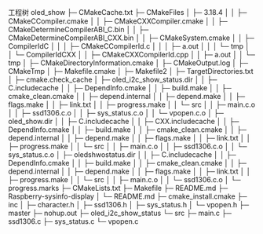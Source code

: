 工程树
oled_show
├─ CMakeCache.txt
├─ CMakeFiles
│  ├─ 3.18.4
│  │  ├─ CMakeCCompiler.cmake
│  │  ├─ CMakeCXXCompiler.cmake
│  │  ├─ CMakeDetermineCompilerABI_C.bin
│  │  ├─ CMakeDetermineCompilerABI_CXX.bin
│  │  ├─ CMakeSystem.cmake
│  │  ├─ CompilerIdC
│  │  │  ├─ CMakeCCompilerId.c
│  │  │  ├─ a.out
│  │  │  └─ tmp
│  │  └─ CompilerIdCXX
│  │     ├─ CMakeCXXCompilerId.cpp
│  │     ├─ a.out
│  │     └─ tmp
│  ├─ CMakeDirectoryInformation.cmake
│  ├─ CMakeOutput.log
│  ├─ CMakeTmp
│  ├─ Makefile.cmake
│  ├─ Makefile2
│  ├─ TargetDirectories.txt
│  ├─ cmake.check_cache
│  ├─ oled_i2c_show_status.dir
│  │  ├─ C.includecache
│  │  ├─ DependInfo.cmake
│  │  ├─ build.make
│  │  ├─ cmake_clean.cmake
│  │  ├─ depend.internal
│  │  ├─ depend.make
│  │  ├─ flags.make
│  │  ├─ link.txt
│  │  ├─ progress.make
│  │  └─ src
│  │     ├─ main.c.o
│  │     ├─ ssd1306.c.o
│  │     ├─ sys_status.c.o
│  │     └─ vpopen.c.o
│  ├─ oled_show.dir
│  │  ├─ C.includecache
│  │  ├─ CXX.includecache
│  │  ├─ DependInfo.cmake
│  │  ├─ build.make
│  │  ├─ cmake_clean.cmake
│  │  ├─ depend.internal
│  │  ├─ depend.make
│  │  ├─ flags.make
│  │  ├─ link.txt
│  │  ├─ progress.make
│  │  └─ src
│  │     ├─ main.c.o
│  │     ├─ ssd1306.c.o
│  │     └─ sys_status.c.o
│  ├─ oledshwostatus.dir
│  │  ├─ C.includecache
│  │  ├─ DependInfo.cmake
│  │  ├─ build.make
│  │  ├─ cmake_clean.cmake
│  │  ├─ depend.internal
│  │  ├─ depend.make
│  │  ├─ flags.make
│  │  ├─ link.txt
│  │  ├─ progress.make
│  │  └─ src
│  │     ├─ main.c.o
│  │     └─ ssd1306.c.o
│  └─ progress.marks
├─ CMakeLists.txt
├─ Makefile
├─ README.md
├─ Raspberry-sysinfo-display
│  └─ README.md
├─ cmake_install.cmake
├─ inc
│  ├─ character.h
│  ├─ ssd1306.h
│  ├─ sys_status.h
│  └─ vpopen.h
├─ master
├─ nohup.out
├─ oled_i2c_show_status
└─ src
   ├─ main.c
   ├─ ssd1306.c
   ├─ sys_status.c
   └─ vpopen.c

```